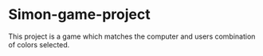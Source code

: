 # Simon-game-project
This project is a game which matches the computer and users combination of colors selected.
